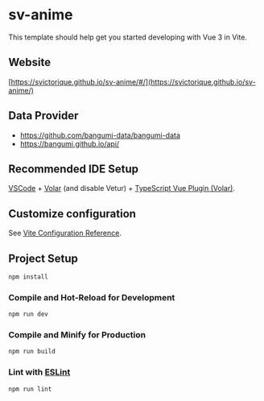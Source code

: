 # sv-anime

This template should help get you started developing with Vue 3 in Vite.

## Website
[https://svictorique.github.io/sv-anime/#/](https://svictorique.github.io/sv-anime/)

## Data Provider

- https://github.com/bangumi-data/bangumi-data
- https://bangumi.github.io/api/

## Recommended IDE Setup

[VSCode](https://code.visualstudio.com/) + [Volar](https://marketplace.visualstudio.com/items?itemName=Vue.volar) (and disable Vetur) + [TypeScript Vue Plugin (Volar)](https://marketplace.visualstudio.com/items?itemName=Vue.vscode-typescript-vue-plugin).

## Customize configuration

See [Vite Configuration Reference](https://vitejs.dev/config/).

## Project Setup

```sh
npm install
```

### Compile and Hot-Reload for Development

```sh
npm run dev
```

### Compile and Minify for Production

```sh
npm run build
```

### Lint with [ESLint](https://eslint.org/)

```sh
npm run lint
```
